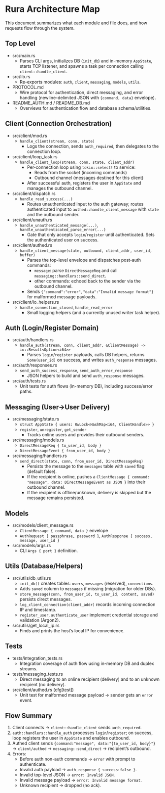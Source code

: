 # Rura Architecture Map

This document summarizes what each module and file does, and how requests flow through the system.

## Top Level
- src/main.rs
  - Parses CLI args, initializes DB (`init_db`) and in-memory `AppState`, starts TCP listener, and spawns a task per connection calling `client::handle_client`.
- src/lib.rs
  - Re-exports modules: `auth`, `client`, `messaging`, `models`, `utils`.
- PROTOCOL.md
  - Wire protocol for authentication, direct messaging, and error handling (newline-delimited JSON with `{command, data}` envelope).
- README_AUTH.md / README_DB.md
  - Overviews for authentication flow and database schema/utilities.

## Client (Connection Orchestration)
- src/client/mod.rs
  - `handle_client(stream, conn, state)`
    - Logs the connection, sends `auth_required`, then delegates to the connection loop.
- src/client/loop_task.rs
  - `handle_client_loop(stream, conn, state, client_addr)`
    - Per-connection loop using `tokio::select!` to service:
      - Reads from the socket (incoming commands)
      - Outbound channel (messages destined for this client)
    - After successful auth, registers the user in `AppState` and manages the outbound channel.
- src/client/dispatch.rs
  - `handle_read_success(...)`
    - Routes unauthenticated input to the auth gateway; routes authenticated input to `authed::handle_client_message` with `state` and the outbound sender.
- src/client/unauth.rs
  - `handle_unauthenticated_message(...)`, `handle_unauthenticated_parse_error(...)`
    - Gate that only accepts `login`/`register` until authenticated. Sets the authenticated user on success.
- src/client/authed.rs
  - `handle_client_message(state, outbound, client_addr, user_id, buffer)`
    - Parses the top-level envelope and dispatches post-auth commands:
      - `message`: parse `DirectMessageReq` and call `messaging::handlers::send_direct`.
      - other commands: echoed back to the sender via the outbound channel.
    - Sends `{"command":"error","data":"Invalid message format"}` for malformed message payloads.
- src/client/io_helpers.rs
  - `handle_connection_closed`, `handle_read_error`
    - Small logging helpers (and a currently unused writer task helper).

## Auth (Login/Register Domain)
- src/auth/handlers.rs
  - `handle_auth(stream, conn, client_addr, &ClientMessage) -> io::Result<Option<i64>>`
    - Parses `login`/`register` payloads, calls DB helpers, returns `Some(user_id)` on success, and writes `auth_response` messages.
- src/auth/responses.rs
  - `send_auth_success_response`, `send_auth_error_response`
    - JSON helpers to build and send `auth_response` messages.
- src/auth/tests.rs
  - Unit tests for auth flows (in-memory DB), including success/error paths.

## Messaging (User→User Delivery)
- src/messaging/state.rs
  - `struct AppState { users: RwLock<HashMap<i64, ClientHandle>> }`
  - `register`, `unregister`, `get_sender`
    - Tracks online users and provides their outbound senders.
- src/messaging/models.rs
  - `DirectMessageReq { to_user_id, body }`
  - `DirectMessageEvent { from_user_id, body }`
- src/messaging/handlers.rs
  - `send_direct(state, conn, from_user_id, DirectMessageReq)`
    - Persists the message to the `messages` table with `saved` flag (default false).
    - If the recipient is online, pushes a `ClientMessage { command: "message", data: DirectMessageEvent as JSON }` into their outbound channel.
    - If the recipient is offline/unknown, delivery is skipped but the message remains persisted.

## Models
- src/models/client_message.rs
  - `ClientMessage { command, data }` envelope
  - `AuthRequest { passphrase, password }`, `AuthResponse { success, message, user_id }`
- src/models/args.rs
  - CLI `Args { port }` definition.

## Utils (Database/Helpers)
- src/utils/db_utils.rs
  - `init_db()` creates tables: `users`, `messages` (reserved), `connections`.
  - Adds `saved` column to `messages` if missing (migration for older DBs).
  - `store_message(conn, from_user_id, to_user_id, content, saved)` persists direct messages.
  - `log_client_connection(client_addr)` records incoming connection IP and timestamp.
  - `register_user`, `authenticate_user` implement credential storage and validation (Argon2).
- src/utils/get_local_ip.rs
  - Finds and prints the host’s local IP for convenience.

## Tests
- tests/integration_tests.rs
  - Integration coverage of auth flow using in-memory DB and duplex streams.
- tests/messaging_tests.rs
  - Direct messaging to an online recipient (delivery) and to an unknown recipient (no delivery).
- src/client/authed.rs (cfg[test])
  - Unit test for malformed message payload → sender gets an `error` event.

## Flow Summary
1) Client connects → `client::handle_client` sends `auth_required`.
2) `auth::handlers::handle_auth` processes `login`/`register`; on success, loop registers the user in `AppState` and enables outbound.
3) Authed client sends `{command:"message", data:"{to_user_id, body}"}` → `client/authed` → `messaging::send_direct` → recipient’s outbound.
4) Errors:
   - Before auth non-auth commands → `error` with prompt to authenticate.
   - Invalid auth payload → `auth_response { success:false }`.
   - Invalid top-level JSON → `error: Invalid JSON`.
   - Invalid message payload → `error: Invalid message format`.
   - Unknown recipient → dropped (no ack).
